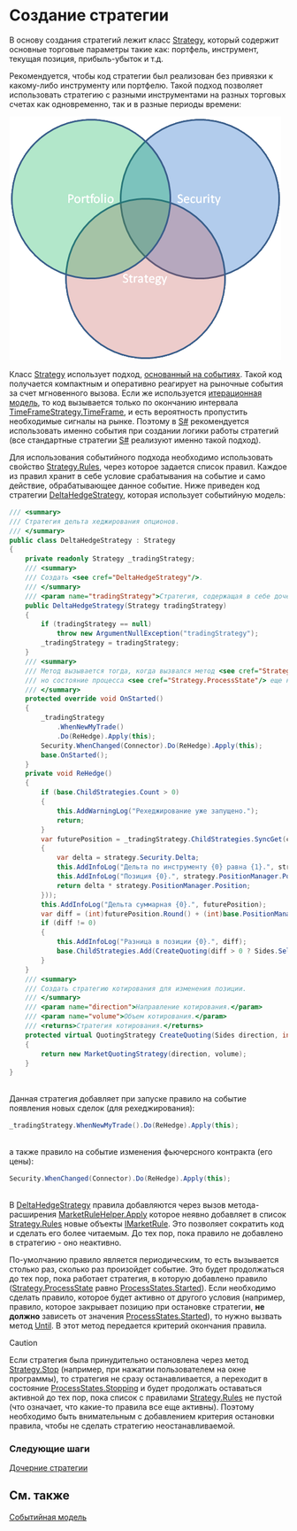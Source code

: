 # Создание стратегии

В основу создания стратегий лежит класс [Strategy](xref:StockSharp.Algo.Strategies.Strategy), который содержит основные торговые параметры такие как: портфель, инструмент, текущая позиция, прибыль\-убыток и т.д. 

Рекомендуется, чтобы код стратегии был реализован без привязки к какому\-либо инструменту или портфелю. Такой подход позволяет использовать стратегию с разными инструментами на разных торговых счетах как одновременно, так и в разные периоды времени: 

![strategy](../images/strategy.png)

Класс [Strategy](xref:StockSharp.Algo.Strategies.Strategy) использует подход, [основанный на событиях](EventModel.md). Такой код получается компактным и оперативно реагирует на рыночные события за счет мгновенного вызова. Если же используется [итерационная модель](StrategyCreate.md), то код вызывается только по окончанию интервала [TimeFrameStrategy.TimeFrame](xref:StockSharp.Algo.Strategies.TimeFrameStrategy.TimeFrame), и есть вероятность пропустить необходимые сигналы на рынке. Поэтому в [S\#](StockSharpAbout.md) рекомендуется использовать именно события при создании логики работы стратегий (все стандартные стратегии [S\#](StockSharpAbout.md) реализуют именно такой подход). 

Для использования событийного подхода необходимо использовать свойство [Strategy.Rules](xref:StockSharp.Algo.Strategies.Strategy.Rules), через которое задается список правил. Каждое из правил хранит в себе условие срабатывания на событие и само действие, обрабатывающее данное событие. Ниже приведен код стратегии [DeltaHedgeStrategy](xref:StockSharp.Algo.Strategies.Derivatives.DeltaHedgeStrategy), которая использует событийную модель: 

```cs
/// <summary>
/// Стратегия дельта хеджирования опционов.
/// </summary>
public class DeltaHedgeStrategy : Strategy
{
    private readonly Strategy _tradingStrategy;
    /// <summary>
    /// Создать <see cref="DeltaHedgeStrategy"/>.
    /// </summary>
    /// <param name="tradingStrategy">Стратегия, содержащая в себе дочерние стратегии, которые торгуют по отдельному страйку.</param>
    public DeltaHedgeStrategy(Strategy tradingStrategy)
    {
        if (tradingStrategy == null)
            throw new ArgumentNullException("tradingStrategy");
        _tradingStrategy = tradingStrategy;
    }
    /// <summary>
    /// Метод вызывается тогда, когда вызвался метод <see cref="Strategy.Start"/>,
    /// но состояние процесса <see cref="Strategy.ProcessState"/> еще не перешло в значение <see cref="ProcessStates.Started"/>.
    /// </summary>
    protected override void OnStarted()
    {
        _tradingStrategy
            .WhenNewMyTrade()
            .Do(ReHedge).Apply(this);
        Security.WhenChanged(Connector).Do(ReHedge).Apply(this);
        base.OnStarted();
    }
    private void ReHedge()
    {
        if (base.ChildStrategies.Count > 0)
        {
            this.AddWarningLog("Рехеджирование уже запущено.");
            return;
        }
        var futurePosition = _tradingStrategy.ChildStrategies.SyncGet(c => c.Sum(strategy =>
        {
            var delta = strategy.Security.Delta;
            this.AddInfoLog("Дельта по инструменту {0} равна {1}.", strategy.Security, delta);
            this.AddInfoLog("Позиция {0}.", strategy.PositionManager.Position);
            return delta * strategy.PositionManager.Position;
        }));
        this.AddInfoLog("Дельта суммарная {0}.", futurePosition);
        var diff = (int)futurePosition.Round() + (int)base.PositionManager.Position;
        if (diff != 0)
        {
            this.AddInfoLog("Разница в позиции {0}.", diff);
            base.ChildStrategies.Add(CreateQuoting(diff > 0 ? Sides.Sell : Sides.Buy, diff.Abs()));
        }
    }
    /// <summary>
    /// Создать стратегию котирования для изменения позиции.
    /// </summary>
    /// <param name="direction">Направление котирования.</param>
    /// <param name="volume">Объем котирования.</param>
    /// <returns>Стратегия котирования.</returns>
    protected virtual QuotingStrategy CreateQuoting(Sides direction, int volume)
    {
        return new MarketQuotingStrategy(direction, volume);
    }
}
		
```

Данная стратегия добавляет при запуске правило на событие появления новых сделок (для рехеджирования): 

```cs
_tradingStrategy.WhenNewMyTrade().Do(ReHedge).Apply(this);
		
```

а также правило на событие изменения фьючерсного контракта (его цены): 

```cs
Security.WhenChanged(Connector).Do(ReHedge).Apply(this);
		
```

В [DeltaHedgeStrategy](xref:StockSharp.Algo.Strategies.Derivatives.DeltaHedgeStrategy) правила добавляются через вызов метода\-расширения [MarketRuleHelper.Apply](xref:StockSharp.Algo.MarketRuleHelper.Apply) которое неявно добавляет в список [Strategy.Rules](xref:StockSharp.Algo.Strategies.Strategy.Rules) новые объекты [IMarketRule](xref:StockSharp.Algo.IMarketRule). Это позволяет сократить код и сделать его более читаемым. До тех пор, пока правило не добавлено в стратегию \- оно неактивно. 

По\-умолчанию правило является периодическим, то есть вызывается столько раз, сколько раз произойдет событие. Это будет продолжаться до тех пор, пока работает стратегия, в которую добавлено правило ([Strategy.ProcessState](xref:StockSharp.Algo.Strategies.Strategy.ProcessState) равно [ProcessStates.Started](xref:StockSharp.Algo.ProcessStates.Started)). Если необходимо сделать правило, которое будет активно от другого условия (например, правило, которое закрывает позицию при остановке стратегии, **не должно** зависеть от значения [ProcessStates.Started](xref:StockSharp.Algo.ProcessStates.Started)), то нужно вызвать метод [Until](xref:StockSharp.Algo.MarketRule`2.Until). В этот метод передается критерий окончания правила. 

> [!CAUTION]
> Если стратегия была принудительно остановлена через метод [Strategy.Stop](xref:StockSharp.Algo.Strategies.Strategy.Stop) (например, при нажатии пользователем на окне программы), то стратегия не сразу останавливается, а переходит в состояние [ProcessStates.Stopping](xref:StockSharp.Algo.ProcessStates.Stopping) и будет продолжать оставаться активной до тех пор, пока список с правилами [Strategy.Rules](xref:StockSharp.Algo.Strategies.Strategy.Rules) не пустой (что означает, что какие\-то правила все еще активны). Поэтому необходимо быть внимательным с добавлением критерия остановки правила, чтобы не сделать стратегию неостанавливаемой. 

### Следующие шаги

[Дочерние стратегии](StrategyChilds.md)

## См. также

[Событийная модель](EventModel.md)
